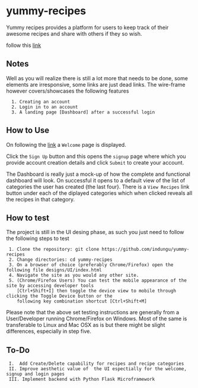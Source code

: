 # yummy-recipes
Yummy recipes provides a platform for users to keep track of their awesome recipes and share with others if they so wish.

follow this [link](https://indungu.github.io/yummy-recipes)

## Notes
Well as you will realize there is still a lot more that needs to be done, some elements are irresponsive, some links are just dead links.
The wire-frame however covers/showcases the following features
``` 
  1. Creating an account 
  2. Login in to an account
  3. A landing page [Dashboard] after a successful login
```

## How to Use
On following the [link](https://indungu.github.io/yummy-recipes) a `Welcome` page is displayed.

Click the `Sign Up` button and this opens the `signup` page where which you provide account creation details and click `Submit`
to create your account.

The Dashboard is really just a mock-up of how the complete and functional dashboard will look. 
On successful it opens to a default view of the list of categories the user has created {the last four}.
There is a `View Recipes` link button under each of the diplayed categories which when clicked reveals
 all the recipes in that category.
 
 ## How to test
 
 The project is still in the UI desing phase, as such you just need to follow the following steps to test
 
 ```
  1. Clone the repository: git clone https://github.com/indungu/yummy-recipes
  2. Change directories: cd yummy-recipes
  3. On a browser of choice (preferably Chrome/Firefox) open the following file designs/UI/index.html
  4. Navigate the site as you would any other site.
  5. (Chrome/Firefox Users) You can test the mobile appearance of the site by accessing developer tools 
     [Ctrl+Shift+I] then toggle the device view to mobile through clicking the Toggle Device button or the 
     following key combination shortcut [Ctrl+Shift+M]
 ```
 Please note that the above set testing instructions are generally from a User/Developer running Chrome/Firefox on Windows. Most of the same is transferable to Linux and Mac OSX as is but there might be slight differences, especially in step five.
 
 ## To-Do
 ```
  I.  Add Create/Delete capability for recipes and recipe categories
  II. Improve aesthetic value of  the UI espectially for the welcome, signup and login pages
  III. Implement backend with Python Flask Microframework
 ```
